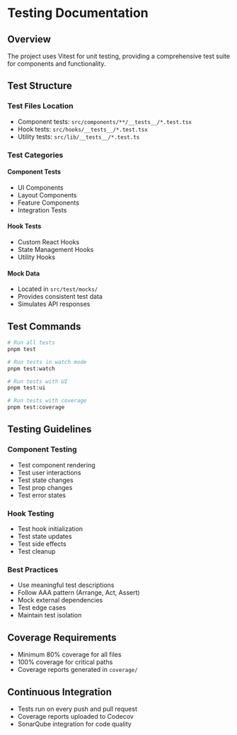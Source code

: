 # Testing Documentation

## Overview

The project uses Vitest for unit testing, providing a comprehensive test suite for components and functionality.

## Test Structure

### Test Files Location
- Component tests: `src/components/**/__tests__/*.test.tsx`
- Hook tests: `src/hooks/__tests__/*.test.tsx`
- Utility tests: `src/lib/__tests__/*.test.ts`

### Test Categories

#### Component Tests
- UI Components
- Layout Components
- Feature Components
- Integration Tests

#### Hook Tests
- Custom React Hooks
- State Management Hooks
- Utility Hooks

#### Mock Data
- Located in `src/test/mocks/`
- Provides consistent test data
- Simulates API responses

## Test Commands

```bash
# Run all tests
pnpm test

# Run tests in watch mode
pnpm test:watch

# Run tests with UI
pnpm test:ui

# Run tests with coverage
pnpm test:coverage
```

## Testing Guidelines

### Component Testing
- Test component rendering
- Test user interactions
- Test state changes
- Test prop changes
- Test error states

### Hook Testing
- Test hook initialization
- Test state updates
- Test side effects
- Test cleanup

### Best Practices
- Use meaningful test descriptions
- Follow AAA pattern (Arrange, Act, Assert)
- Mock external dependencies
- Test edge cases
- Maintain test isolation

## Coverage Requirements

- Minimum 80% coverage for all files
- 100% coverage for critical paths
- Coverage reports generated in `coverage/`

## Continuous Integration

- Tests run on every push and pull request
- Coverage reports uploaded to Codecov
- SonarQube integration for code quality 